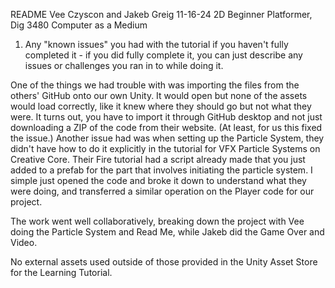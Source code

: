README
Vee Czyscon and Jakeb Greig
11-16-24
2D Beginner Platformer, Dig 3480 Computer as a Medium


1. Any "known issues" you had with the tutorial if you haven't fully completed it - if you did fully complete it, you can just describe any issues or challenges you ran in to while doing it.

One of the things we had trouble with was importing the files from the others' GitHub onto our own Unity. It would open but none of the assets would load correctly, like it knew where they should go but not what they were. It turns out, you have to import it through GitHub desktop and not just downloading a ZIP of the code from their website. (At least, for us this fixed the issue.) Another issue had was when setting up the Particle System, they didn't have how to do it explicitly in the tutorial for VFX Particle Systems on Creative Core. Their Fire tutorial had a script already made that you just added to a prefab for the part that involves initiating the particle system. I simple just opened the code and broke it down to understand what they were doing, and transferred a similar operation on the Player code for our project. 

The work went well collaboratively, breaking down the project with Vee doing the Particle System and Read Me, while Jakeb did the Game Over and Video.

No external assets used outside of those provided in the Unity Asset Store for the Learning Tutorial.